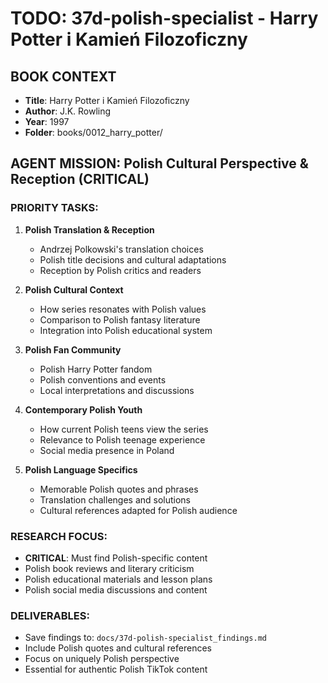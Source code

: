 # TODO: 37d-polish-specialist - Harry Potter i Kamień Filozoficzny

## BOOK CONTEXT
- **Title**: Harry Potter i Kamień Filozoficzny
- **Author**: J.K. Rowling  
- **Year**: 1997
- **Folder**: books/0012_harry_potter/

## AGENT MISSION: Polish Cultural Perspective & Reception (CRITICAL)

### PRIORITY TASKS:
1. **Polish Translation & Reception**
   - Andrzej Polkowski's translation choices
   - Polish title decisions and cultural adaptations
   - Reception by Polish critics and readers

2. **Polish Cultural Context**
   - How series resonates with Polish values
   - Comparison to Polish fantasy literature
   - Integration into Polish educational system

3. **Polish Fan Community**
   - Polish Harry Potter fandom
   - Polish conventions and events
   - Local interpretations and discussions

4. **Contemporary Polish Youth**
   - How current Polish teens view the series
   - Relevance to Polish teenage experience
   - Social media presence in Poland

5. **Polish Language Specifics**
   - Memorable Polish quotes and phrases
   - Translation challenges and solutions
   - Cultural references adapted for Polish audience

### RESEARCH FOCUS:
- **CRITICAL**: Must find Polish-specific content
- Polish book reviews and literary criticism
- Polish educational materials and lesson plans
- Polish social media discussions and content

### DELIVERABLES:
- Save findings to: `docs/37d-polish-specialist_findings.md`
- Include Polish quotes and cultural references
- Focus on uniquely Polish perspective
- Essential for authentic Polish TikTok content